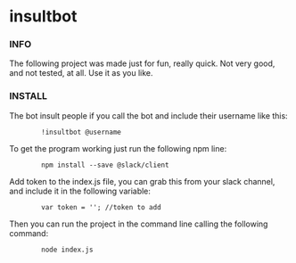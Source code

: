 # insultbot


### INFO
 
 The following project was made just for fun, really quick. Not very good, and not tested, at all. 
 Use it as you like. 

### INSTALL 

The bot insult people if you call the bot and include their username like this:

 			!insultbot @username 
  
To get the program working just run the following npm line:

			npm install --save @slack/client
			
Add token to the index.js file, you can grab this from your slack channel, and include it in the following variable:

			var token = ''; //token to add
  
Then you can run the project in the command line calling the following command:

			node index.js
  
  
 
